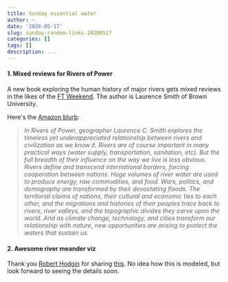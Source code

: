 ```yaml
---
title: Sunday essential water
author: ~
date: '2020-05-17'
slug: sunday-random-links-20200517
categories: []
tags: []
description: ...
---
```

#### 1. Mixed reviews for **Rivers of Power**

A new book exploring the human history of major rivers gets mixed reviews in the likes of the [FT Weekend](https://www.ft.com/content/9d5fc18e-887a-11ea-9dcb-fe6871f4145a). The author is Laurence Smith of Brown University.

Here's the [Amazon blurb](https://www.amazon.com/Rivers-Power-Kingdoms-Destroyed-Civilizations/dp/0316412007):

> *In Rivers of Power, geographer Laurence C. Smith explores the timeless yet underappreciated relationship between rivers and civilization as we know it. Rivers are of course important in many practical ways (water supply, transportation, sanitation, etc). But the full breadth of their influence on the way we live is less obvious. Rivers define and transcend international borders, forcing cooperation between nations. Huge volumes of river water are used to produce energy, raw commodities, and food. Wars, politics, and demography are transformed by their devastating floods. The territorial claims of nations, their cultural and economic ties to each other, and the migrations and histories of their peoples trace back to rivers, river valleys, and the topographic divides they carve upon the world. And as climate change, technology, and cities transform our relationship with nature, new opportunities are arising to protect the waters that sustain us.*

#### 2. Awesome river meander viz

Thank you [Robert Hodgin](http://www.roberthodgin.com) for sharing [this](https://twitter.com/flight404/status/1261313028387151872). No idea how this is modeled, but look forward to seeing the details soon.



